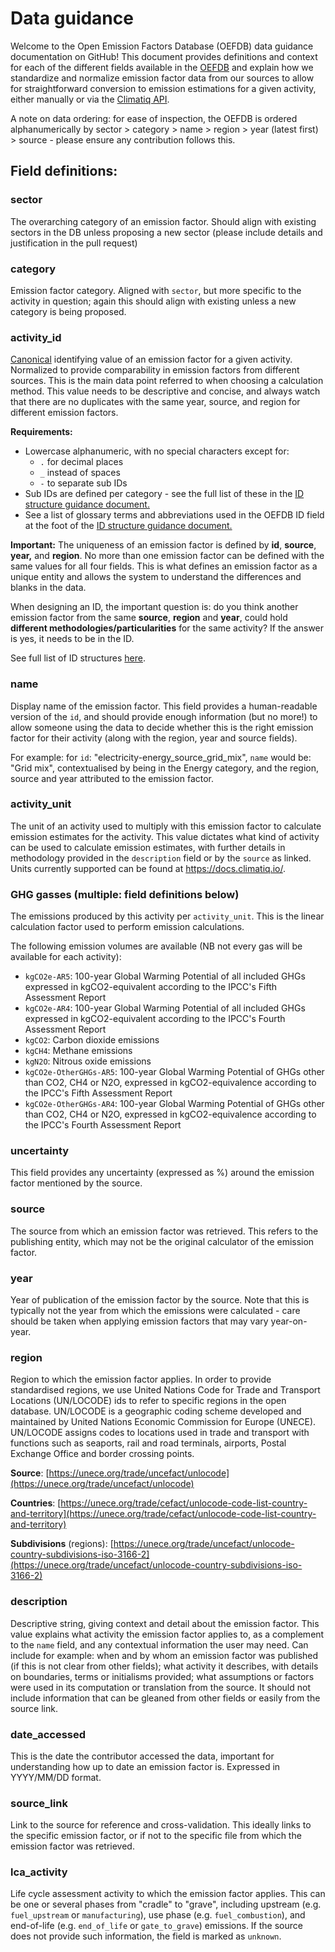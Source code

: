 # Data guidance

Welcome to the Open Emission Factors Database (OEFDB) data guidance documentation on GitHub! This document provides definitions and context for each of the different fields available in the [OEFDB](https://github.com/climatiq/Open-Emission-Factors-DB) and explain how we standardize and normalize emission factor data from our sources to allow for straightforward conversion to emission estimations for a given activity, either manually or via the [Climatiq API](https://docs.climatiq.io).

A note on data ordering: for ease of inspection, the OEFDB is ordered alphanumerically by sector > category > name > region > year (latest first) > source - please ensure any contribution follows this.

## Field definitions:

### sector

The overarching category of an emission factor. Should align with existing sectors in the DB unless proposing a new sector (please include details and justification in the pull request)

### category

Emission factor category. Aligned with `sector`, but more specific to the activity in question; again this should align with existing unless a new category is being proposed.

### activity_id

[Canonical](https://en.wikipedia.org/wiki/Canonicalization) identifying value of an emission factor for a given activity. Normalized to provide comparability in emission factors from different sources. This is the main data point referred to when choosing a calculation method. This value needs to be descriptive and concise, and always watch that there are no duplicates with the same year, source, and region for different emission factors.

**Requirements:** 

- Lowercase alphanumeric, with no special characters except for:
  - `.` for decimal places
  - `_` instead of spaces
  - `-` to separate sub IDs
- Sub IDs are defined per category - see the full list of these in the [ID structure guidance document.](/ID_STRUCTURE_GUIDANCE.md)
- See a list of glossary terms and abbreviations used in the OEFDB ID field at the foot of the [ID structure guidance document.](/ID_STRUCTURE_GUIDANCE.md)

**Important:** The uniqueness of an emission factor is defined by **id**, **source**, **year,** and **region**. No more than one emission factor can be defined with the same values for all four fields. This is what defines an emission factor as a unique entity and allows the system to understand the differences and blanks in the data. 

When designing an ID, the important question is: do you think another emission factor from the same **source**, **region** and **year**, could hold **different methodologies/particularities** for the same activity? If the answer is yes, it needs to be in the ID.

See full list of ID structures [here](/ID_STRUCTURE_GUIDANCE.md).

### name

Display name of the emission factor. This field provides a human-readable version of the `id`, and should provide enough information (but no more!) to allow someone using the data to decide whether this is the right emission factor for their activity (along with the region, year and source fields).

For example: for `id`: "electricity-energy_source_grid_mix", `name` would be: "Grid mix", contextualised by being in the Energy category, and the region, source and year attributed to the emission factor.

### activity_unit

The unit of an activity used to multiply with this emission factor to calculate emission estimates for the activity. This value dictates what kind of activity can be used to calculate emission estimates, with further details in methodology provided in the `description` field or by the `source` as linked. Units currently supported can be found at https://docs.climatiq.io/.

### GHG gasses (multiple: field definitions below)

The emissions produced by this activity per `activity_unit`. This is the linear calculation factor used to perform emission calculations.

The following emission volumes are available (NB not every gas will be available for each activity):

- `kgCO2e-AR5`: 100-year Global Warming Potential of all included GHGs expressed in kgCO2-equivalent according to the IPCC's Fifth Assessment Report
- `kgCO2e-AR4`: 100-year Global Warming Potential of all included GHGs expressed in kgCO2-equivalent according to the IPCC's Fourth Assessment Report
- `kgCO2`: Carbon dioxide emissions
-	`kgCH4`: Methane emissions
- `kgN2O`: Nitrous oxide emissions
- `kgCO2e-OtherGHGs-AR5`: 100-year Global Warming Potential of GHGs other than CO2, CH4 or N2O, expressed in kgCO2-equivalence according to the IPCC's Fifth Assessment Report
- `kgCO2e-OtherGHGs-AR4`: 100-year Global Warming Potential of GHGs other than CO2, CH4 or N2O, expressed in kgCO2-equivalence according to the IPCC's Fourth Assessment Report

### uncertainty

This field provides any uncertainty (expressed as %) around the emission factor mentioned by the source.

### source

The source from which an emission factor was retrieved. This refers to the publishing entity, which may not be the original calculator of the emission factor.

### year

Year of publication of the emission factor by the source. Note that this is typically not the year from which the emissions were calculated - care should be taken when applying emission factors that may vary year-on-year.

### region

Region to which the emission factor applies. In order to provide standardised regions, we use United Nations Code for Trade and Transport Locations (UN/LOCODE) ids to refer to specific regions in the open database. UN/LOCODE is a geographic coding scheme developed and maintained by United Nations Economic Commission for Europe (UNECE). UN/LOCODE assigns codes to locations used in trade and transport with functions such as seaports, rail and road terminals, airports, Postal Exchange Office and border crossing points.

**Source**: [https://unece.org/trade/uncefact/unlocode](https://unece.org/trade/uncefact/unlocode)

**Countries**: [https://unece.org/trade/cefact/unlocode-code-list-country-and-territory](https://unece.org/trade/cefact/unlocode-code-list-country-and-territory)

**Subdivisions** (regions): [https://unece.org/trade/uncefact/unlocode-country-subdivisions-iso-3166-2](https://unece.org/trade/uncefact/unlocode-country-subdivisions-iso-3166-2)

### description

Descriptive string, giving context and detail about the emission factor. This value explains what activity the emission factor applies to, as a complement to the `name` field, and any contextual information the user may need. Can include for example: when and by whom an emission factor was published (if this is not clear from other fields); what activity it describes, with details on boundaries, terms or initialisms provided; what assumptions or factors were used in its computation or translation from the source. It should not include information that can be gleaned from other fields or easily from the source link.

### date_accessed

This is the date the contributor accessed the data, important for understanding how up to date an emission factor is. Expressed in YYYY/MM/DD format.

### source_link

Link to the source for reference and cross-validation. This ideally links to the specific emission factor, or if not to the specific file from which the emission factor was retrieved.

### lca_activity

Life cycle assessment activity to which the emission factor applies. This can be one or several phases from "cradle" to "grave", including upstream (e.g. `fuel_upstream` or `manufacturing`), use phase (e.g. `fuel_combustion`), and end-of-life (e.g. `end_of_life` or `gate_to_grave`) emissions. If the source does not provide such information, the field is marked as `unknown`. 
